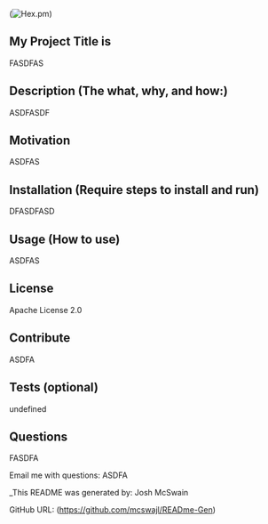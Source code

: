 
(![Hex.pm](https://img.shields.io/hexpm/l/apa))

## My Project Title is  
FASDFAS

## Description (The what, why, and how:)
ASDFASDF

## Motivation  
ASDFAS  

## Installation (Require steps to install and run)  
DFASDFASD
  
## Usage (How to use)
ASDFAS

## License
Apache License 2.0

## Contribute
ASDFA
  
## Tests (optional)
undefined

## Questions
FASDFA

Email me with questions: ASDFA

_This README was generated by: Josh McSwain

GitHub URL:  (https://github.com/mcswajl/READme-Gen)

